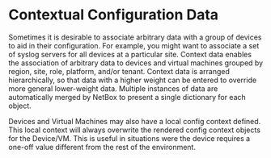 # Contextual Configuration Data

Sometimes it is desirable to associate arbitrary data with a group of devices to aid in their configuration. For example, you might want to associate a set of syslog servers for all devices at a particular site. Context data enables the association of arbitrary data to devices and virtual machines grouped by region, site, role, platform, and/or tenant. Context data is arranged hierarchically, so that data with a higher weight can be entered to override more general lower-weight data. Multiple instances of data are automatically merged by NetBox to present a single dictionary for each object.

Devices and Virtual Machines may also have a local config context defined. This local context will always overwrite the rendered config context objects for the Device/VM. This is useful in situations were the device requires a one-off value different from the rest of the environment.
